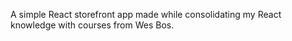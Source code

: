 A simple React storefront app made while consolidating my React knowledge with courses from Wes Bos.